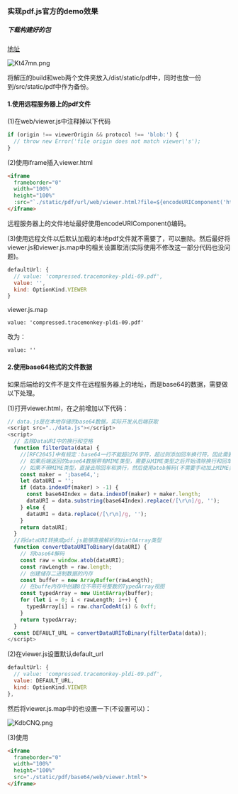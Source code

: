 ### 实现pdf.js官方的demo效果

##### 下载构建好的包

[地址](http://mozilla.github.io/pdf.js/getting_started/#download)

![Kt47mn.png](https://s2.ax1x.com/2019/10/23/Kt47mn.png)

将解压的build和web两个文件夹放入/dist/static/pdf中，同时也放一份到/src/static/pdf中作为备份。



#### 1.使用远程服务器上的pdf文件

(1)在web/viewer.js中注释掉以下代码

```js
if (origin !== viewerOrigin && protocol !== 'blob:') {
  // throw new Error('file origin does not match viewer\'s');
}
```



(2)使用iframe插入viewer.html

```html
<iframe
  frameborder="0"
  width="100%"
  height="100%"
  :src="`./static/pdf/url/web/viewer.html?file=${encodeURIComponent('http://www.xdocin.com/xdoc?_key=fedii4dtyfhmvgryqyntfjavte&_func=down&_dir=pdfdemo.pdf')}`">
</iframe>
```

远程服务器上的文件地址最好使用encodeURIComponent()编码。



(3)使用远程文件以后默认加载的本地pdf文件就不需要了，可以删除。然后最好将viewer.js和viewer.js.map中的相关设置取消(实际使用不修改这一部分代码也没问题)。

```js
defaultUrl: {
  // value: 'compressed.tracemonkey-pldi-09.pdf',
  value: '',
  kind: OptionKind.VIEWER
}
```

viewer.js.map

```
value: 'compressed.tracemonkey-pldi-09.pdf'
```

改为：

```
value: ''
```



#### 2.使用base64格式的文件数据

​    如果后端给的文件不是文件在远程服务器上的地址，而是base64的数据，需要做以下处理。

(1)打开viewer.html，在<script src="viewer.js"></script>之前增加以下代码：

```js
// data.js是在本地存储的base64数据，实际开发从后端获取
<script src="../data.js"></script>
<script>
  // 去除DataURI中的换行和空格
  function filterData(data) {
    //[RFC2045]中有规定：base64一行不能超过76字符，超过则添加回车换行符。因此需要把base64字段中的换行符，回车符给去掉。
    // 如果后端返回的base64数据带有MIME类型，需要从MIME类型之后开始清除换行和回车符。
    // 如果不带MIME类型，直接去除回车和换行，然后使用atob解码(不需要手动加上MIME类型头)。
    const maker = ';base64,';
    let dataURI = '';
    if (data.indexOf(maker) > -1) {
      const base64Index = data.indexOf(maker) + maker.length;
      dataURI = data.substring(base64Index).replace(/[\r\n]/g, '');
    } else {
      dataURI = data.replace(/[\r\n]/g, '');
    }
    return dataURI;
  }
  //将dataURI转换成pdf.js能够直接解析的Uint8Array类型
  function convertDataURIToBinary(dataURI) {
    // 将base64解码
    const raw = window.atob(dataURI);
    const rawLength = raw.length;
    // 创建储存二进制数据的内存
    const buffer = new ArrayBuffer(rawLength);
    // 在buffe内存中创建8位不带符号整数的TypedArray视图
    const typedArray = new Uint8Array(buffer);
    for (let i = 0; i < rawLength; i++) {
      typedArray[i] = raw.charCodeAt(i) & 0xff;
    }
    return typedArray;
  }
  const DEFAULT_URL = convertDataURIToBinary(filterData(data));
</script>
```

(2)在viewer.js设置默认default_url

```js
defaultUrl: {
  // value: 'compressed.tracemonkey-pldi-09.pdf',
  value: DEFAULT_URL,
  kind: OptionKind.VIEWER
},
```

然后将viewer.js.map中的也设置一下(不设置可以)：

![KdbCNQ.png](https://s2.ax1x.com/2019/10/25/KdbCNQ.png)

(3)使用

```html
<iframe
  frameborder="0"
  width="100%"
  height="100%"
  src="./static/pdf/base64/web/viewer.html">
</iframe>
```


